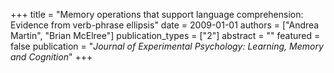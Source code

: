 +++
title = "Memory operations that support language comprehension: Evidence from verb-phrase ellipsis"
date = 2009-01-01
authors = ["Andrea Martin", "Brian McElree"]
publication_types = ["2"]
abstract = ""
featured = false
publication = "*Journal of Experimental Psychology: Learning, Memory and Cognition*"
+++

